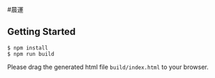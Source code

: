 #晨運

## Getting Started

    $ npm install
    $ npm run build

Please drag the generated html file `build/index.html` to your browser.
